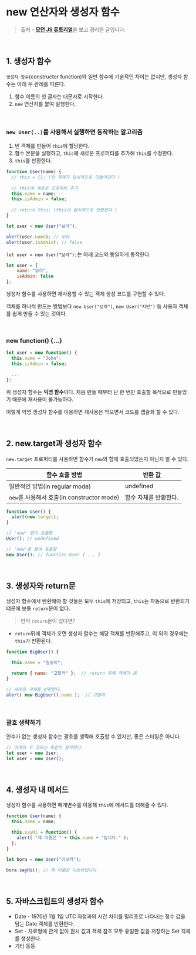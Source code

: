 # new 연산자와 생성자 함수



> 출처 - [**모던 JS 튜토리얼**](https://ko.javascript.info/)을 보고 정리한 글입니다.



<br>



## 1. 생성자 함수

`생성자 함수`(constructor function)와 일반 함수에 기술적인 차이는 없지만, 생성자 함수는 아래 두 관례를 따른다.

1. 함수 이름의 첫 글자는 대문자로 시작한다.
2. `new` 연산자를 붙여 실행한다.

<br>

### `new User(..)`를 사용해서 실행하면 동작하는 알고리즘

1. 빈 객체를 만들어 `this`에 할당한다.
2. 함수 본문을 실행하고, `this`에 새로운 프로퍼티를 추가해 `this`를 수정한다.
3. `this`를 반환한다.

```javascript
function User(name) {
  // this = {}; (빈 객체가 암시적으로 만들어진다.)
    
  // this에 새로운 프로퍼티 추가
  this.name = name;
  this.isAdmin = false;
    
  // return this; (this가 암시적으로 반환된다.)
}

let user = new User("보라");

alert(user.name); // 보라
alert(user.isAdmin); // false
```

`let user = new User("보라");`는 아래 코드와 동일하게 동작한다.

```javascript
let user = {
    name: "보라",
    isAdmin: false
};
```

생성자 함수를 사용하면 재사용할 수 있는 객체 생성 코드를 구현할 수 있다.

객체를 하나씩 만드는 방법보다 `new User("보라")`, `new User("지민")` 등 사용자 객체를 쉽게 만들 수 있는 것이다.

<br>

### new function() {...}

```javascript
let user = new function() {
  this.name = "John";
  this.isAdmin = false;

  ...
};
```

위 생성자 함수는 **익명 함수**이다. 처음 만들 때부터 단 한 번만 호출할 목적으로 만들었기 때문에 재사용이 불가능하다. 

이렇게 익명 생성자 함수를 이용하면 재사용은 막으면서 코드를 캡슐화 할 수 있다.

<br>

## 2. new.target과 생성자 함수

`new.target` 프로퍼티를 사용하면 함수가 `new`와 함께 호출되었는지 아닌지 알 수 있다.

| 함수 호출 방법                             | 반환 값               |
| ------------------------------------------ | --------------------- |
| 일반적인 방법(in regular mode)             | undefined             |
| `new`를 사용해서 호출(in constructor mode) | 함수 자체를 반환한다. |

```javascript
function User() {
  alert(new.target);
}

// 'new' 없이 호출함
User(); // undefined

// 'new'를 붙여 호출함
new User(); // function User { ... }
```

<br>

## 3. 생성자와 return문

생성자 함수에서 반환해야 할 것들은 모두 `this`에 저장되고, `this`는 자동으로 반환되기 떄문에 보통 `return`문이 없다.

>  만약 `return`문이 있다면?

- `return`뒤에 객체가 오면 생성자 함수는 해당 객체를 반환해주고, 이 외의 경우에는 `this`가 반환된다.

```javascript
function BigUser() {

  this.name = "원숭이";

  return { name: "고릴라" };  // return 뒤에 객체가 옴
}

// 새로운 객체를 반환한다.
alert( new BigUser().name );  // 고릴라
```

<br>

### 괄호 생략하기

인수가 없는 생성자 함수는 괄호를 생략해 호출할 수 있지만, 좋은 스타일은 아니다.

```javascript
// 아래의 두 코드는 똑같이 동작한다.
let user = new User;
let user = new User();
```

<br>

## 4. 생성자 내 메서드

생성자 함수를 사용하면 매개변수를 이용해 `this`에 메서드를 더해줄 수 있다.

```javascript
function User(name) {
  this.name = name;

  this.sayHi = function() {
    alert( "제 이름은 " + this.name + "입니다." );
  };
}

let bora = new User("이보라");

bora.sayHi(); // 제 이름은 이보라입니다.
```

<br>

## 5. 자바스크립트의 생성자 함수

- Date - 1970년 1월 1일 UTC 자정과의 시간 차이를 밀리초로 나타내는 정수 값을 담는 Date 객체를 반환한다.
- Set - 자료형에 관계 없이 원시 값과 객체 참조 모두 유일한 값을 저장하는 Set 객체를 생성한다.
- 기타 등등